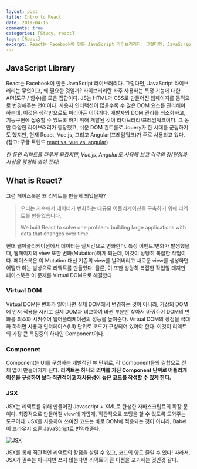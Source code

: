 ```yaml
---
layout: post
title: Intro to React
date: 2019-04-15
comments: true
categories: [Study, react]
tags: [React]
excerpt: React는 Facebook이 만든 JavaScript 라이브러리다. 그렇다면, JavaScript 라이브러리는 무엇이고, 왜 필요한 것일까?
---
```


## JavaScript Library

React는 Facebook이 만든 JavaScript 라이브러리다. 그렇다면, JavaScript 라이브러리는 무엇이고, 왜 필요한 것일까? 라이브러리란 자주 사용하는 특정 기능에 대한 API(도구 / 함수)를 모은 집합이다. JS는 HTML과 CSS로 만들어진 웹페이지를 동적으로 변경해주는 언어이다. 사용자 인터랙션이 많을수록 수 많은 DOM 요소를 관리해야 하는데, 이것은 생각만으로도 머리아픈 이야기다. 개발자의 DOM 관리를 최소화하고, 기능구현에 집중할 수 있도록 하기 위해 개발된 것이 라이브러리/프레임워크이다. 그 동안 다양한 라이브러리가 등장했고, 쉬운 DOM 컨트롤로 Jquery가 한 시대를 군림하기도 했지만, 현재 React, Vue.js, 그리고 Angular(프레임워크)가 주로 사용되고 있다. (참고: 구글 트렌드 [react vs. vue vs. angular](https://trends.google.com/trends/explore?q=react,vue,angular))

_한 동안 리액트를 다루게 되겠지만, Vue.js, Angular도 사용해 보고 각각의 장/단점과 사상을 경험해 봐야 겠다!_

## What is React?

그럼 페이스북은 왜 리액트를 만들게 되었을까?

> 우리는 지속해서 데이터가 변화하는 대규모 어플리케이션을 구축하기 위해 리엑트를 만들었습니다.
>
> We built React to solve one problem: building large applications with data that changes over time.

현대 웹어플리케이션에서 데이터는 실시간으로 변화한다. 특정 이벤트/변화가 발생했을 때, 웹페이지의 view 또한 변화(Mutation)하게 되는데, 이것이 상당히 복잡한 작업이다. 페이스북은 이 Mutation 대신 기존의 view를 날려버리고 새로운 view를 생성하면 어떨까 하는 발상으로 리액트를 만들었다. 물론, 이 또한 상당히 복잡한 작업일 테지만 페이스북은 이 문제를 Virtual DOM으로 해결했다.

### Virtual DOM

Virtual DOM은 변화가 일어나면 실제 DOM에서 변경하는 것이 아니라, 가상의 DOM에 먼저 적용을 시키고 실제 DOM과 비교하여 바뀐 부분만 찾아서 바꿔주어 DOM의 변화를 최소화 시켜주어 웹어플리케이션의 성능을 높여준다. Virtual DOM의 장점을 극대화 하려면 사용자 인터페이스(UI) 단위로 코드가 구성되어 있어야 한다. 이것이 리액트의 가장 큰 특징중의 하나인 Component이다.

### Compoenet

Component는 UI를 구성하는 개별적인 뷰 단위로, 각 Component들의 결합으로 전체 앱이 만들어지게 된다. **리액트는 하나의 의미를 가진 Component 단위로 어플리케이션을 구성하여 보다 직관적이고 재사용성이 높은 코드를 작성할 수 있게 한다.**

### JSX

JSX는 리액트를 위해 만들어진 Javascript + XML로 탄생한 자바스크립트의 확장 문이다. 최종적으로 만들어질 view에 가깝게, 직관적으로 코딩을 할 수 있도록 도와주는 도구이다. JSX를 사용하여 쓰여진 코드는 바로 DOM에 적용되는 것이 아니라, Babel이 브라우저 호환 JavaScript로 번역해준다.

![JSX](https://cdn-images-1.medium.com/max/1600/1*mEZoxtRgKFSRlDrJbMvJdg.png "JSX")

JSX를 통해 직관적인 리액트의 장점을 살릴 수 있고, 코드의 양도 줄일 수 있다! 따라서, JSX가 필수는 아니지만 쓰지 않는다면 리액트의 큰 이점을 포기하는 것인것 같다.
